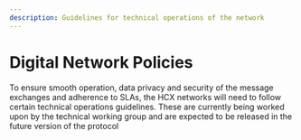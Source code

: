 ```yaml
---
description: Guidelines for technical operations of the network
---
```


# Digital Network Policies

To ensure smooth operation, data privacy and security of the message exchanges and adherence to SLAs, the HCX networks will need to follow certain technical operations guidelines. These are currently being worked upon by the technical working group and are expected to be released in the future version of the protocol
